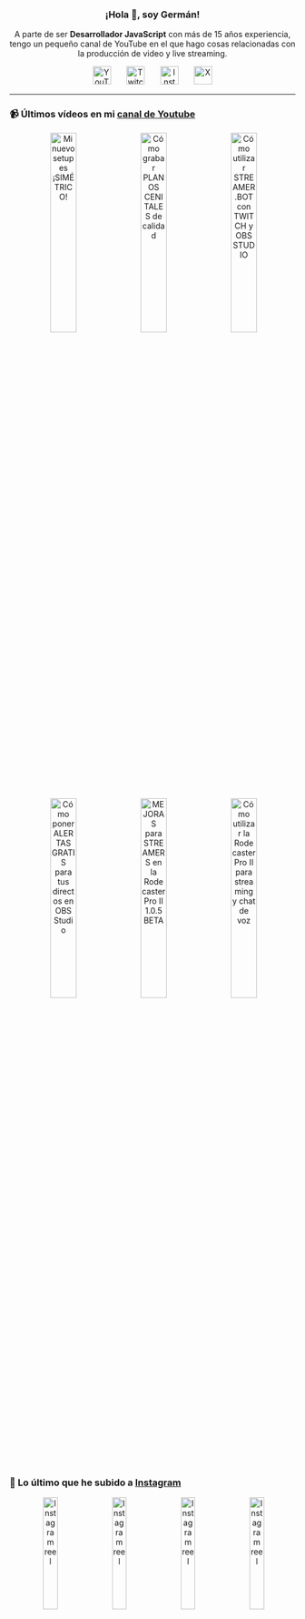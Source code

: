 <p align="center" width="300">
  <h3 align="center">¡Hola 👋, soy Germán!</h3>
</p>

<p align="center">A parte de ser <strong>Desarrollador JavaScript</strong> con más de 15 años experiencia, tengo un pequeño canal de YouTube en el que hago cosas relacionadas con la producción de video y live streaming.</p>

<p align="center">
  <a href="https://youtube.com/@germix" target="blank"><img src="https://cdn.simpleicons.org/youtube/FF0000" alt="YouTube" title="YouTube" width="32px" /></a>
  &#8287;&#8287;&#8287;&#8287;&#8287;
  <a href="https://twitch.tv/germix_tv" target="blank"><img src="https://cdn.simpleicons.org/twitch/9146FF" alt="Twitch" title="Twitch" width="32px" /></a>
  &#8287;&#8287;&#8287;&#8287;&#8287;
  <a href="https://instagram.com/germix_tv" target="blank"><img src="https://cdn.simpleicons.org/instagram/E4405F" alt="Instagram" title="Instagram" width="32px" /></a>
  &#8287;&#8287;&#8287;&#8287;&#8287;
  <a href="https://x.com/germix_tv" target="blank"><img src="https://cdn.simpleicons.org/x/000000" alt="X" title="X" width="32px" />
  </a>
</p>

<hr />

<p align="center">
  <h3>📹 Últimos vídeos en mi <a href="https://youtube.com/@germix?sub_confirmation=1" target="blank">canal de Youtube</a></h3>
</p>
<p align="center">&#8287;<a href="https://youtu.be/ibEAW0cBqQA" target="blank"><img width="30%" src="https://img.youtube.com/vi/ibEAW0cBqQA/mqdefault.jpg" alt="Mi nuevo setup es ¡SIMÉTRICO!" title="Mi nuevo setup es ¡SIMÉTRICO!" /></a>  &#8287;<a href="https://youtu.be/2XDhlqEN3cE" target="blank"><img width="30%" src="https://img.youtube.com/vi/2XDhlqEN3cE/mqdefault.jpg" alt="Cómo grabar PLANOS CENITALES de calidad" title="Cómo grabar PLANOS CENITALES de calidad" /></a>  &#8287;<a href="https://youtu.be/2AilFoiYnlc" target="blank"><img width="30%" src="https://img.youtube.com/vi/2AilFoiYnlc/mqdefault.jpg" alt="Cómo utilizar STREAMER.BOT con TWITCH y OBS STUDIO" title="Cómo utilizar STREAMER.BOT con TWITCH y OBS STUDIO" /></a><br />  &#8287;<a href="https://youtu.be/3EUPLZjGjkY" target="blank"><img width="30%" src="https://img.youtube.com/vi/3EUPLZjGjkY/mqdefault.jpg" alt="Cómo poner ALERTAS GRATIS para tus directos en OBS Studio" title="Cómo poner ALERTAS GRATIS para tus directos en OBS Studio" /></a>  &#8287;<a href="https://youtu.be/3mLzME7gODA" target="blank"><img width="30%" src="https://img.youtube.com/vi/3mLzME7gODA/mqdefault.jpg" alt="MEJORAS para STREAMERS en la Rodecaster Pro II 1.0.5 BETA" title="MEJORAS para STREAMERS en la Rodecaster Pro II 1.0.5 BETA" /></a>  &#8287;<a href="https://youtu.be/8784wBhHpVo" target="blank"><img width="30%" src="https://img.youtube.com/vi/8784wBhHpVo/mqdefault.jpg" alt="Cómo utilizar la Rodecaster Pro II para streaming y chat de voz" title="Cómo utilizar la Rodecaster Pro II para streaming y chat de voz" /></a></p>

<p align="center">
  <h3>📸 Lo último que he subido a <a href="https://instagram.com/germix_tv" target="blank">Instagram</a></h3>
</p>
<p align="center">&#8287;<a href='https://instagram.com/p/DDnSb2ARgdN' target='_blank'><img width='22.5%' src='https://scontent-ber1-1.cdninstagram.com/v/t51.2885-15/470310323_18264260188250009_5289666331855730320_n.jpg?stp=dst-jpg_e15_s480x480_tt6&efg=eyJ2ZW5jb2RlX3RhZyI6ImltYWdlX3VybGdlbi4yMTYweDEyMTUuc2RyLmY3NTc2MS5kZWZhdWx0X2NvdmVyX2ZyYW1lIn0&_nc_ht=scontent-ber1-1.cdninstagram.com&_nc_cat=105&_nc_ohc=fwLi78KotwUQ7kNvgHaTHWm&_nc_gid=0d24f1b6c3474037b8f5c076f7584e94&edm=ACHbZRIBAAAA&ccb=7-5&ig_cache_key=MzUyMzg2NjMxMTY5MDQyMjA5Mw%3D%3D.3-ccb7-5&oh=00_AYCV3Vmbpr88Mv_5MO7qnBVph5KjBf21k9x0f3RwOSZCFQ&oe=67788EE0&_nc_sid=c024bc' alt='Instagram reel' /></a>  &#8287;<a href='https://instagram.com/p/DC7JsVmxpos' target='_blank'><img width='22.5%' src='https://scontent-ber1-1.cdninstagram.com/v/t51.2885-15/468566337_18262218658250009_4983822251337524397_n.jpg?stp=dst-jpg_e15_p480x480_tt6&efg=eyJ2ZW5jb2RlX3RhZyI6ImltYWdlX3VybGdlbi4xMDgweDE5MjAuc2RyLmY3NTc2MS5kZWZhdWx0X2NvdmVyX2ZyYW1lIn0&_nc_ht=scontent-ber1-1.cdninstagram.com&_nc_cat=105&_nc_ohc=6apJgARzwSQQ7kNvgESYbG9&_nc_gid=0d24f1b6c3474037b8f5c076f7584e94&edm=ACHbZRIBAAAA&ccb=7-5&ig_cache_key=MzUxMTQ0Mjk2Mzc0MDEzODAyOA%3D%3D.3-ccb7-5&oh=00_AYAqDq8F4ZI6vtxPYYQJlg7Xh-vMDPOJHcBBCSZTHeZ_Kw&oe=67787E1F&_nc_sid=c024bc' alt='Instagram reel' /></a>  &#8287;<a href='https://instagram.com/p/DB98Ivdx0nr' target='_blank'><img width='22.5%' src='https://scontent-ber1-1.cdninstagram.com/v/t51.29350-15/465684398_3717916175190959_3786186132822986745_n.jpg?stp=dst-jpg_e15_p480x480_tt6&efg=eyJ2ZW5jb2RlX3RhZyI6ImltYWdlX3VybGdlbi42MTJ4MTA4OC5zZHIuZjI5MzUwLmRlZmF1bHRfY292ZXJfZnJhbWUifQ&_nc_ht=scontent-ber1-1.cdninstagram.com&_nc_cat=111&_nc_ohc=M-p6zM4_eycQ7kNvgGMKnuP&_nc_gid=0d24f1b6c3474037b8f5c076f7584e94&edm=ACHbZRIBAAAA&ccb=7-5&ig_cache_key=MzQ5NDIxMzM2OTQyMTMxODYzNQ%3D%3D.3-ccb7-5&oh=00_AYD903WK9xVK5rNlnEgXfkrgOc1oG3xckq5qKv0nXykftQ&oe=67788FC4&_nc_sid=c024bc' alt='Instagram reel' /></a>  &#8287;<a href='https://instagram.com/p/DBoAv_Sx2Dw' target='_blank'><img width='22.5%' src='https://scontent-ber1-1.cdninstagram.com/v/t51.29350-15/464561261_418235644657280_7251729893252665560_n.jpg?stp=dst-jpg_e15_s480x480_tt6&efg=eyJ2ZW5jb2RlX3RhZyI6ImltYWdlX3VybGdlbi4yMTYweDEyMTUuc2RyLmYyOTM1MC5kZWZhdWx0X2NvdmVyX2ZyYW1lIn0&_nc_ht=scontent-ber1-1.cdninstagram.com&_nc_cat=108&_nc_ohc=GtgCKq8g2c4Q7kNvgETB7vx&_nc_gid=0d24f1b6c3474037b8f5c076f7584e94&edm=ACHbZRIBAAAA&ccb=7-5&ig_cache_key=MzQ4ODA0MTIwOTE3NDY0NzAyNA%3D%3D.3-ccb7-5&oh=00_AYC9uGUnZkpaZ0e59vx6eOtfFbfroCXucHvasfTmjX0xKg&oe=677891AF&_nc_sid=c024bc' alt='Instagram reel' /></a></p>
